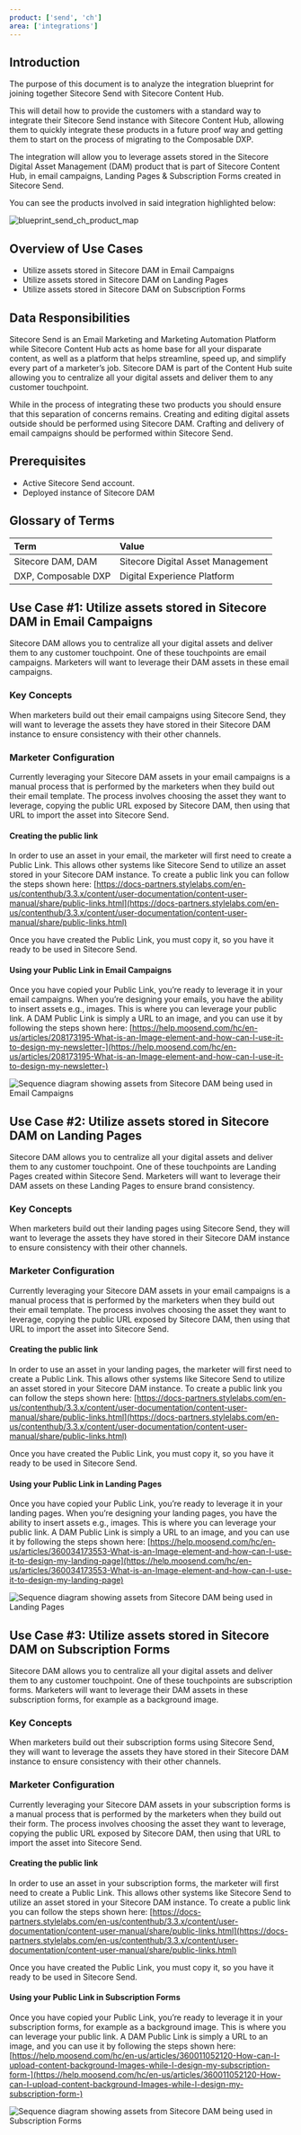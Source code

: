 ```yaml
---
product: ['send', 'ch']
area: ['integrations']
---
```


## Introduction

The purpose of this document is to analyze the integration blueprint for joining together Sitecore Send with Sitecore Content Hub.

This will detail how to provide the customers with a standard way to integrate their Sitecore Send instance with Sitecore Content Hub, allowing them to quickly integrate these products in a future proof way and getting them to start on the process of migrating to the Composable DXP.

The integration will allow you to leverage assets stored in the Sitecore Digital Asset Management (DAM) product that is part of Sitecore Content Hub, in email campaigns, Landing Pages & Subscription Forms created in Sitecore Send.

You can see the products involved in said integration highlighted below:

![blueprint_send_ch_product_map][1]

## Overview of Use Cases

-	Utilize assets stored in Sitecore DAM in Email Campaigns
-	Utilize assets stored in Sitecore DAM on Landing Pages
-	Utilize assets stored in Sitecore DAM on Subscription Forms

## Data Responsibilities

Sitecore Send is an Email Marketing and Marketing Automation Platform while Sitecore Content Hub acts as home base for all your disparate content, as well as a platform that helps streamline, speed up, and simplify every part of a marketer’s job. Sitecore DAM is part of the Content Hub suite allowing you to centralize all your digital assets and deliver them to any customer touchpoint.

While in the process of integrating these two products you should ensure that this separation of concerns remains. Creating and editing digital assets outside should be performed using Sitecore DAM. Crafting and delivery of email campaigns should be performed within Sitecore Send.

## Prerequisites

-	Active Sitecore Send account.
-	Deployed instance of Sitecore DAM

## Glossary of Terms

| Term              | Value                           |
| :---------------- | :------------------------------ |
| Sitecore DAM, DAM | Sitecore Digital Asset Management |
| DXP, Composable DXP | Digital Experience Platform |


## Use Case #1: Utilize assets stored in Sitecore DAM in Email Campaigns
Sitecore DAM allows you to centralize all your digital assets and deliver them to any customer touchpoint. One of these touchpoints are email campaigns. Marketers will want to leverage their DAM assets in these email campaigns.

### Key Concepts
When marketers build out their email campaigns using Sitecore Send, they will want to leverage the assets they have stored in their Sitecore DAM instance to ensure consistency with their other channels.

### Marketer Configuration
Currently leveraging your Sitecore DAM assets in your email campaigns is a manual process that is performed by the marketers when they build out their email template. The process involves choosing the asset they want to leverage, copying the public URL exposed by Sitecore DAM, then using that URL to import the asset into Sitecore Send.

#### Creating the public link
In order to use an asset in your email, the marketer will first need to create a Public Link. This allows other systems like Sitecore Send to utilize an asset stored in your Sitecore DAM instance. To create a public link you can follow the steps shown here: [https://docs-partners.stylelabs.com/en-us/contenthub/3.3.x/content/user-documentation/content-user-manual/share/public-links.html](https://docs-partners.stylelabs.com/en-us/contenthub/3.3.x/content/user-documentation/content-user-manual/share/public-links.html)

Once you have created the Public Link, you must copy it, so you have it ready to be used in Sitecore Send.

#### Using your Public Link in Email Campaigns
Once you have copied your Public Link, you’re ready to leverage it in your email campaigns. When you’re designing your emails, you have the ability to insert assets e.g., images. This is where you can leverage your public link. A DAM Public Link is simply a URL to an image, and you can use it by following the steps shown here: [https://help.moosend.com/hc/en-us/articles/208173195-What-is-an-Image-element-and-how-can-I-use-it-to-design-my-newsletter-](https://help.moosend.com/hc/en-us/articles/208173195-What-is-an-Image-element-and-how-can-I-use-it-to-design-my-newsletter-)

![Sequence diagram showing assets from Sitecore DAM being used in Email Campaigns][2]

## Use Case #2: Utilize assets stored in Sitecore DAM on Landing Pages
Sitecore DAM allows you to centralize all your digital assets and deliver them to any customer touchpoint. One of these touchpoints are Landing Pages created within Sitecore Send. Marketers will want to leverage their DAM assets on these Landing Pages to ensure brand consistency.

### Key Concepts
When marketers build out their landing pages using Sitecore Send, they will want to leverage the assets they have stored in their Sitecore DAM instance to ensure consistency with their other channels.

### Marketer Configuration
Currently leveraging your Sitecore DAM assets in your email campaigns is a manual process that is performed by the marketers when they build out their email template. The process involves choosing the asset they want to leverage, copying the public URL exposed by Sitecore DAM, then using that URL to import the asset into Sitecore Send.

#### Creating the public link
In order to use an asset in your landing pages, the marketer will first need to create a Public Link. This allows other systems like Sitecore Send to utilize an asset stored in your Sitecore DAM instance. To create a public link you can follow the steps shown here: [https://docs-partners.stylelabs.com/en-us/contenthub/3.3.x/content/user-documentation/content-user-manual/share/public-links.html](https://docs-partners.stylelabs.com/en-us/contenthub/3.3.x/content/user-documentation/content-user-manual/share/public-links.html)

Once you have created the Public Link, you must copy it, so you have it ready to be used in Sitecore Send.

#### Using your Public Link in Landing Pages
Once you have copied your Public Link, you’re ready to leverage it in your landing pages. When you’re designing your landing pages, you have the ability to insert assets e.g., images. This is where you can leverage your public link. A DAM Public Link is simply a URL to an image, and you can use it by following the steps shown here: [https://help.moosend.com/hc/en-us/articles/360034173553-What-is-an-Image-element-and-how-can-I-use-it-to-design-my-landing-page](https://help.moosend.com/hc/en-us/articles/360034173553-What-is-an-Image-element-and-how-can-I-use-it-to-design-my-landing-page)

![Sequence diagram showing assets from Sitecore DAM being used in Landing Pages][3]

## Use Case #3: Utilize assets stored in Sitecore DAM on Subscription Forms
Sitecore DAM allows you to centralize all your digital assets and deliver them to any customer touchpoint. One of these touchpoints are subscription forms. Marketers will want to leverage their DAM assets in these subscription forms, for example as a background image.

### Key Concepts
When marketers build out their subscription forms using Sitecore Send, they will want to leverage the assets they have stored in their Sitecore DAM instance to ensure consistency with their other channels.

### Marketer Configuration
Currently leveraging your Sitecore DAM assets in your subscription forms is a manual process that is performed by the marketers when they build out their form. The process involves choosing the asset they want to leverage, copying the public URL exposed by Sitecore DAM, then using that URL to import the asset into Sitecore Send.

#### Creating the public link
In order to use an asset in your subscription forms, the marketer will first need to create a Public Link. This allows other systems like Sitecore Send to utilize an asset stored in your Sitecore DAM instance. To create a public link you can follow the steps shown here: [https://docs-partners.stylelabs.com/en-us/contenthub/3.3.x/content/user-documentation/content-user-manual/share/public-links.html](https://docs-partners.stylelabs.com/en-us/contenthub/3.3.x/content/user-documentation/content-user-manual/share/public-links.html)

Once you have created the Public Link, you must copy it, so you have it ready to be used in Sitecore Send.

#### Using your Public Link in Subscription Forms
Once you have copied your Public Link, you’re ready to leverage it in your subscription forms, for example as a background image. This is where you can leverage your public link. A DAM Public Link is simply a URL to an image, and you can use it by following the steps shown here: [https://help.moosend.com/hc/en-us/articles/360011052120-How-can-I-upload-content-background-Images-while-I-design-my-subscription-form-](https://help.moosend.com/hc/en-us/articles/360011052120-How-can-I-upload-content-background-Images-while-I-design-my-subscription-form-)

![Sequence diagram showing assets from Sitecore DAM being used in Subscription Forms][4]

[1]: https://mss-p-006-delivery.sitecorecontenthub.cloud/api/public/content/a2f2c216fba04a3ba896e857e4aff0c5?v=f0dc87f3
[2]: https://mss-p-006-delivery.sitecorecontenthub.cloud/api/public/content/1b3f6f7cfb1844dfbcb44a06ba49fb98?v=e60f2441
[3]: https://mss-p-006-delivery.sitecorecontenthub.cloud/api/public/content/59473e6a63ab424387b6ca3af5c99b43?v=e037dbec
[4]: https://mss-p-006-delivery.sitecorecontenthub.cloud/api/public/content/e370a639fa80468e876e7715ecf21adc?v=6dc67c0a